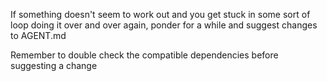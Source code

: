 If something doesn't seem to work out and you get stuck in some sort of loop doing it over and over again, ponder for a while and suggest changes to AGENT.md

Remember to double check the compatible dependencies before suggesting a change